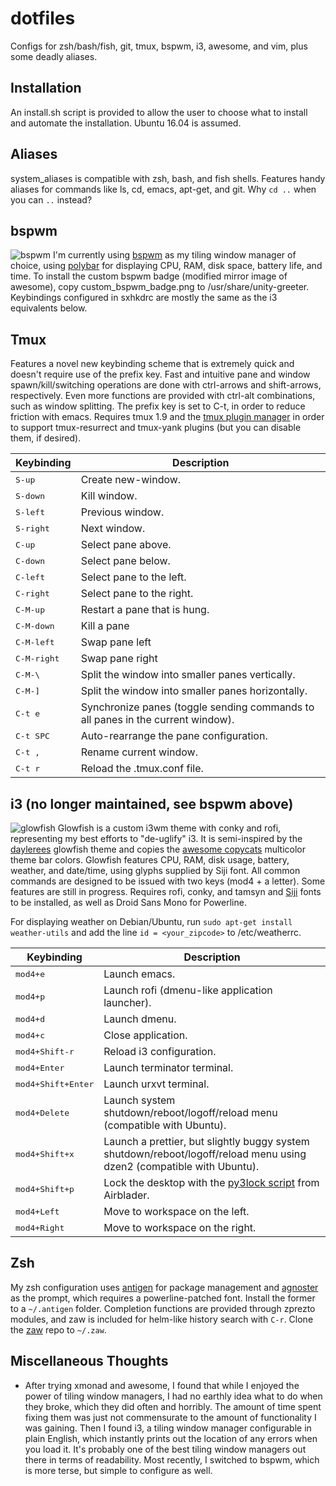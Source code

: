 # dotfiles

Configs for zsh/bash/fish, git, tmux, bspwm, i3, awesome, and vim, plus some deadly aliases.

## Installation
An install.sh script is provided to allow the user to choose what to install and automate the installation. Ubuntu 16.04 is assumed.

## Aliases
system_aliases is compatible with zsh, bash, and fish shells. Features handy aliases for commands like ls, cd, emacs, apt-get, and git. Why `cd ..` when you can `..` instead?

## bspwm
![bspwm](/../master/screenshots/bspwm.png?raw=true)
I'm currently using [bspwm](https://github.com/baskerville/bspwm) as my tiling window manager of choice, using [polybar](https://github.com/jaagr/polybar) for displaying CPU, RAM, disk space, battery life, and time. To install the custom bspwm badge (modified mirror image of awesome), copy custom_bspwm_badge.png to /usr/share/unity-greeter. Keybindings configured in sxhkdrc are mostly the same as the i3 equivalents below.

## Tmux
Features a novel new keybinding scheme that is extremely quick and doesn't require use of the prefix key. Fast and intuitive pane and window spawn/kill/switching operations are done with ctrl-arrows and shift-arrows, respectively. Even more functions are provided with ctrl-alt combinations, such as window splitting. The prefix key is set to C-t, in order to reduce friction with emacs. Requires tmux 1.9 and the [tmux plugin manager](https://github.com/tmux-plugins/tpm) in order to support tmux-resurrect and tmux-yank plugins (but you can disable them, if desired).

Keybinding            | Description
----------------------|------------------------------------------------------------
<kbd>S-up</kbd>       | Create new-window.
<kbd>S-down</kbd>     | Kill window.
<kbd>S-left</kbd>     | Previous window.
<kbd>S-right</kbd>    | Next window.
<kbd>C-up</kbd>       | Select pane above.
<kbd>C-down</kbd>     | Select pane below.
<kbd>C-left</kbd>     | Select pane to the left.
<kbd>C-right</kbd>    | Select pane to the right.
<kbd>C-M-up</kbd>     | Restart a pane that is hung.
<kbd>C-M-down</kbd>   | Kill a pane
<kbd>C-M-left</kbd>   | Swap pane left
<kbd>C-M-right</kbd>  | Swap pane right
<kbd>C-M-\\</kbd>     | Split the window into smaller panes vertically.
<kbd>C-M-]</kbd>      | Split the window into smaller panes horizontally.
<kbd>C-t e</kbd>      | Synchronize panes (toggle sending commands to all panes in the current window).
<kbd>C-t SPC </kbd>   | Auto-rearrange the pane configuration.
<kbd>C-t ,</kbd>      | Rename current window.
<kbd>C-t r</kbd>      | Reload the .tmux.conf file.


## i3 (no longer maintained, see bspwm above)
![glowfish](/../master/screenshots/glowfish.png?raw=true)
Glowfish is a custom i3wm theme with conky and rofi, representing my best efforts to "de-uglify" i3. It is semi-inspired by the [daylerees](https://github.com/daylerees/colour-schemes) glowfish theme and copies the [awesome copycats](https://github.com/copycat-killer/awesome-copycats) multicolor theme bar colors. Glowfish features CPU, RAM, disk usage, battery, weather, and date/time, using glyphs supplied by Siji font. All common commands are designed to be issued with two keys (mod4 + a letter). Some features are still in progress. Requires rofi, conky, and tamsyn and [Siji](https://github.com/gstk/siji) fonts to be installed, as well as Droid Sans Mono for Powerline.

For displaying weather on Debian/Ubuntu, run `sudo apt-get install weather-utils` and add the line `id = <your_zipcode>` to /etc/weatherrc.

Keybinding            | Description
----------------------|------------------------------------------------------------
<kbd>mod4+e</kbd>     | Launch emacs.
<kbd>mod4+p</kbd>     | Launch rofi (dmenu-like application launcher).
<kbd>mod4+d</kbd>     | Launch dmenu.
<kbd>mod4+c</kbd>     | Close application.
<kbd>mod4+Shift-r</kbd> | Reload i3 configuration.
<kbd>mod4+Enter</kbd> | Launch terminator terminal.
<kbd>mod4+Shift+Enter</kbd>   | Launch urxvt terminal.
<kbd>mod4+Delete</kbd> | Launch system shutdown/reboot/logoff/reload menu (compatible with Ubuntu).
<kbd>mod4+Shift+x</kbd> | Launch a prettier, but slightly buggy system shutdown/reboot/logoff/reload menu using dzen2 (compatible with Ubuntu).
<kbd>mod4+Shift+p</kbd> | Lock the desktop with the [py3lock script](https://gist.github.com/Airblader/3a96a407e16dae155744) from Airblader.
<kbd>mod4+Left</kbd>  | Move to workspace on the left.
<kbd>mod4+Right</kbd> | Move to workspace on the right.

## Zsh
My zsh configuration uses [antigen](https://github.com/zsh-users/antigen) for package management and [agnoster](https://github.com/robbyrussell/oh-my-zsh/wiki/Themes#agnoster) as the prompt, which requires a powerline-patched font. Install the former to a `~/.antigen` folder. Completion functions are provided through zprezto modules, and zaw is included for helm-like history search with `C-r`. Clone the [zaw](https://github.com/zsh-users/zaw) repo to `~/.zaw`.

## Miscellaneous Thoughts
* After trying xmonad and awesome, I found that while I enjoyed the power of tiling window managers, I had no earthly idea what to do when they broke, which they did often and horribly. The amount of time spent fixing them was just not commensurate to the amount of functionality I was gaining. Then I found i3, a tiling window manager configurable in plain English, which instantly prints out the location of any errors when you load it. It's probably one of the best tiling window managers out there in terms of readability. Most recently, I switched to bspwm, which is more terse, but simple to configure as well.
